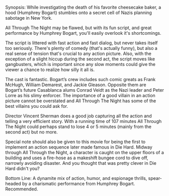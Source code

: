 Synopsis: While investigating the death of his favorite cheesecake baker, a hood (Humphrey Bogart) stumbles onto a secret cell of Nazis planning sabotage in New York.

All Through The Night may be flawed, but with its fun script, and great performance by Humphrey Bogart, you'll easily overlook it's shortcomings.

The script is littered with fast action and fast dialog, but never takes itself too seriously.  There's plenty of comedy (that's actually funny), but also a real sense of tension that's crucial to any action picture.  Also, with the exception of a slight hiccup during the second act, the script moves like gangbusters, which is important since any slow moments could give the viewer a chance to realize how silly it all is.

The cast is fantastic.  Bogart’s crew includes such comic greats as Frank McHugh, William Demarest, and Jackie Gleason.  Opposite them are Bogart’s future Casablanca alums Conrad Veidt as the Nazi leader and Peter Lorre as his slimy enforcer.  The importance of a good villain in an action picture cannot be overstated and All Through The Night has some of the best villains you could ask for.

Director Vincent Sherman does a good job capturing all the action and telling a very efficient story.  With a running time of 107 minutes All Through The Night could perhaps stand to lose 4 or 5 minutes (mainly from the second act) but no more.

Special note should also be given to this movie for being the first to implement an action sequence later made famous in Die Hard.  Midway through All Through the Night, a character is caught on the upper floors of a building and uses a fire-hose as a makeshift bungee cord to dive off, narrowly avoiding disaster.  And you thought that was pretty clever in Die Hard didn't you?

Bottom Line: A dynamite mix of action, humor, and espionage thrills, spear-headed by a charismatic performance from Humphrey Bogart. Recommended.